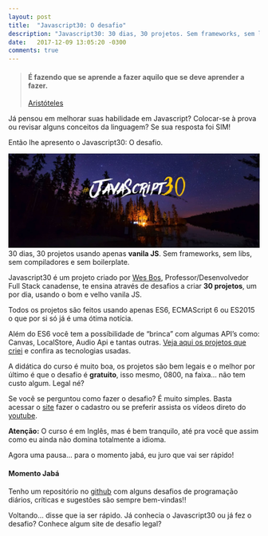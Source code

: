 ```yaml
---
layout: post
title:  "Javascript30: O desafio"
description: "Javascript30: 30 dias, 30 projetos. Sem frameworks, sem libs, sem compiladores e sem boilerplate"
date:   2017-12-09 13:05:20 -0300
comments: true
---
```


> #### É fazendo que se aprende a fazer aquilo que se deve aprender a fazer.
> [Aristóteles](https://pt.wikipedia.org/wiki/Arist%C3%B3teles)

Já pensou em melhorar suas habilidade em Javascript? Colocar-se à prova ou revisar alguns conceitos da linguagem? Se sua resposta foi SIM!

Então lhe apresento o Javascript30: O desafio.

![Logo Javascript30](/assets/img/posts/javascript30-the-challenge.jpg)
30 dias, 30 projetos usando apenas __vanila JS__. Sem frameworks, sem libs, sem compiladores e sem boilerplate.

Javascript30 é um projeto criado por [Wes Bos](http://wesbos.com), Professor/Desenvolvedor Full Stack canadense, te  ensina através de desafios a criar __30 projetos__, um por dia, usando o bom e velho vanila JS.

Todos os projetos são feitos usando apenas ES6, ECMAScript 6 ou ES2015 o que por si só já é uma ótima notícia. 

Além do ES6 você tem a possíbilidade de “brinca” com algumas API’s como: Canvas, LocalStore, Audio Api e tantas outras. [Veja aqui os projetos que criei](https://codepen.io/collection/AZLQEe/) e confira as tecnologias usadas.

A didática do curso é muito boa, os projetos são bem legais e o melhor por último é que o desafio é __gratuito__, isso mesmo, 0800, na faixa… não tem custo algum. Legal né? 

Se você se perguntou como fazer o desafio? É muito simples. Basta acessar o [site](https://javascript30.com) fazer o cadastro ou se preferir assista os vídeos direto do [youtube](https://www.youtube.com/watch?v=VuN8qwZoego&list=PLu8EoSxDXHP6CGK4YVJhL_VWetA865GOH).

__Atenção:__ O curso é em Inglês, mas é bem tranquilo, até pra você que assim como eu ainda não domina totalmente a idioma.

Agora uma pausa... para o momento jabá, eu juro que vai ser rápido! 

#### Momento Jabá

Tenho um repositório no [github](https://github.com/AlexsandroSA/daily-programming-challenges) com alguns desafios de programação diários, críticas e sugestões são sempre bem-vindas!!

Voltando… disse que ia ser rápido. Já conhecia o Javascript30 ou já fez o desafio? Conhece algum site de desafio legal?
